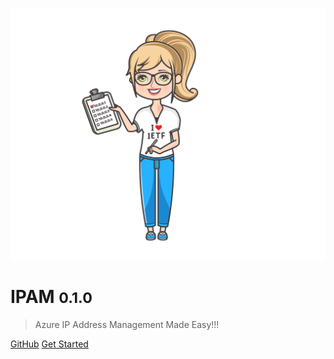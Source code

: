 <!-- _coverpage.md -->

![logo](./images/ipam-logo.png ':size=45%')

# IPAM <small>0.1.0</small>
> Azure IP Address Management Made Easy!!!

[GitHub](https://github.com/Azure/ipam)
[Get Started](/README.md)

<!-- background image -->
